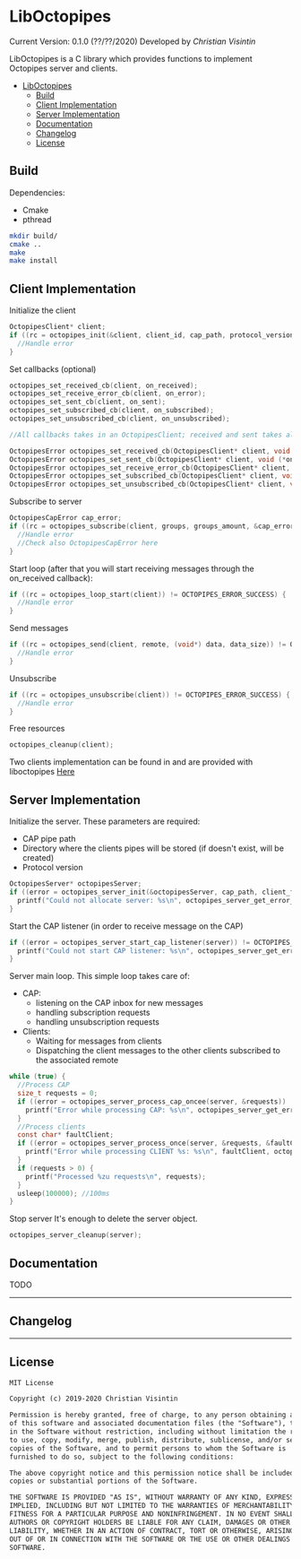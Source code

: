 # LibOctopipes

Current Version: 0.1.0 (??/??/2020)
Developed by *Christian Visintin*

LibOctopipes is a C library which provides functions to implement Octopipes server and clients.

- [LibOctopipes](#liboctopipes)
  - [Build](#build)
  - [Client Implementation](#client-implementation)
  - [Server Implementation](#server-implementation)
  - [Documentation](#documentation)
  - [Changelog](#changelog)
  - [License](#license)

## Build

Dependencies:

- Cmake
- pthread

```sh
mkdir build/
cmake ..
make
make install
```

## Client Implementation

Initialize the client

```c
OctopipesClient* client;
if ((rc = octopipes_init(&client, client_id, cap_path, protocol_version)) != OCTOPIPES_ERROR_SUCCESS) {
  //Handle error
}
```

Set callbacks (optional)

```c
octopipes_set_received_cb(client, on_received);
octopipes_set_receive_error_cb(client, on_error);
octopipes_set_sent_cb(client, on_sent);
octopipes_set_subscribed_cb(client, on_subscribed);
octopipes_set_unsubscribed_cb(client, on_unsubscribed);

//All callbacks takes in an OctopipesClient; received and sent takes also an OctopipesMessage*, while receive_error the returned error from receive:

OctopipesError octopipes_set_received_cb(OctopipesClient* client, void (*on_received)(const OctopipesClient* client, const OctopipesMessage*));
OctopipesError octopipes_set_sent_cb(OctopipesClient* client, void (*on_sent)(const OctopipesClient* client, const OctopipesMessage*));
OctopipesError octopipes_set_receive_error_cb(OctopipesClient* client, void (*on_receive_error)(const OctopipesClient* client, const OctopipesError));
OctopipesError octopipes_set_subscribed_cb(OctopipesClient* client, void (*on_subscribed)(const OctopipesClient* client));
OctopipesError octopipes_set_unsubscribed_cb(OctopipesClient* client, void (*on_unsubscribed)(const OctopipesClient* client));
```

Subscribe to server

```c
OctopipesCapError cap_error;
if ((rc = octopipes_subscribe(client, groups, groups_amount, &cap_error)) != OCTOPIPES_ERROR_SUCCESS) {
  //Handle error
  //Check also OctopipesCapError here
}
```

Start loop (after that you will start receiving messages through the on_received callback):

```c
if ((rc = octopipes_loop_start(client)) != OCTOPIPES_ERROR_SUCCESS) {
  //Handle error
}
```

Send messages

```c
if ((rc = octopipes_send(client, remote, (void*) data, data_size)) != OCTOPIPES_ERROR_SUCCESS) {
  //Handle error
}
```

Unsubscribe

```c
if ((rc = octopipes_unsubscribe(client)) != OCTOPIPES_ERROR_SUCCESS) {
  //Handle error
}
```

Free resources

```c
octopipes_cleanup(client);
```

Two clients implementation can be found in and are provided with liboctopipes [Here](https://github.com/ChristianVisintin/Octopipes/tree/master/libs/liboctopipes/clients)

## Server Implementation

Initialize the server.
These parameters are required:

- CAP pipe path
- Directory where the clients pipes will be stored (if doesn't exist, will be created)
- Protocol version

```c
OctopipesServer* octopipesServer;
if ((error = octopipes_server_init(&octopipesServer, cap_path, client_folder, OCTOPIPES_VERSION_1)) != OCTOPIPES_SERVER_ERROR_SUCCESS) {
  printf("Could not allocate server: %s\n", octopipes_server_get_error_desc(error));
}
```

Start the CAP listener (in order to receive message on the CAP)

```c
if ((error = octopipes_server_start_cap_listener(server)) != OCTOPIPES_SERVER_ERROR_SUCCESS) {
  printf("Could not start CAP listener: %s\n", octopipes_server_get_error_desc(error));
}
```

Server main loop. This simple loop takes care of:

- CAP:
  - listening on the CAP inbox for new messages
  - handling subscription requests
  - handling unsubscription requests
- Clients:
  - Waiting for messages from clients
  - Dispatching the client messages to the other clients subscribed to the associated remote

```c
while (true) {
  //Process CAP
  size_t requests = 0;
  if ((error = octopipes_server_process_cap_oncee(server, &requests)) != OCTOPIPES_SERVER_ERROR_SUCCESS) {
    printf("Error while processing CAP: %s\n", octopipes_server_get_error_desc(error));
  }
  //Process clients
  const char* faultClient;
  if ((error = octopipes_server_process_once(server, &requests, &faultClient)) != octopipes::ServerError::SUCCESS) {
    printf("Error while processing CLIENT %s: %s\n", faultClient, octopipes_server_get_error_desc(error));
  }
  if (requests > 0) {
    printf("Processed %zu requests\n", requests);
  }
  usleep(100000); //100ms
}
```

Stop server
It's enough to delete the server object.

```c
octopipes_server_cleanup(server);
```

## Documentation

TODO

---

## Changelog

---

## License

```txt
MIT License

Copyright (c) 2019-2020 Christian Visintin

Permission is hereby granted, free of charge, to any person obtaining a copy
of this software and associated documentation files (the "Software"), to deal
in the Software without restriction, including without limitation the rights
to use, copy, modify, merge, publish, distribute, sublicense, and/or sell
copies of the Software, and to permit persons to whom the Software is
furnished to do so, subject to the following conditions:

The above copyright notice and this permission notice shall be included in all
copies or substantial portions of the Software.

THE SOFTWARE IS PROVIDED "AS IS", WITHOUT WARRANTY OF ANY KIND, EXPRESS OR
IMPLIED, INCLUDING BUT NOT LIMITED TO THE WARRANTIES OF MERCHANTABILITY,
FITNESS FOR A PARTICULAR PURPOSE AND NONINFRINGEMENT. IN NO EVENT SHALL THE
AUTHORS OR COPYRIGHT HOLDERS BE LIABLE FOR ANY CLAIM, DAMAGES OR OTHER
LIABILITY, WHETHER IN AN ACTION OF CONTRACT, TORT OR OTHERWISE, ARISING FROM,
OUT OF OR IN CONNECTION WITH THE SOFTWARE OR THE USE OR OTHER DEALINGS IN THE
SOFTWARE.
```
